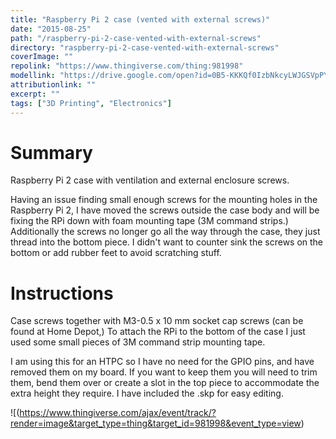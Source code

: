 ```yaml
---
title: "Raspberry Pi 2 case (vented with external screws)"
date: "2015-08-25"
path: "/raspberry-pi-2-case-vented-with-external-screws"
directory: "raspberry-pi-2-case-vented-with-external-screws"
coverImage: ""
repolink: "https://www.thingiverse.com/thing:981998"
modellink: "https://drive.google.com/open?id=0B5-KKKQf0IzbNkcyLWJGSVpPY1E"
attributionlink: ""
excerpt: ""
tags: ["3D Printing", "Electronics"]
---
```


# Summary

Raspberry Pi 2 case with ventilation and external enclosure screws.

Having an issue finding small enough screws for the mounting holes in the Raspberry Pi 2, I have moved the screws outside the case body and will be fixing the RPi down with foam mounting tape (3M command strips.) Additionally the screws no longer go all the way through the case, they just thread into the bottom piece. I didn't want to counter sink the screws on the bottom or add rubber feet to avoid scratching stuff.

# Instructions

Case screws together with M3-0.5 x 10 mm socket cap screws (can be found at Home Depot,) To attach the RPi to the bottom of the case I just used some small pieces of 3M command strip mounting tape.

I am using this for an HTPC so I have no need for the GPIO pins, and have removed them on my board. If you want to keep them you will need to trim them, bend them over or create a slot in the top piece to accommodate the extra height they require. I have included the .skp for easy editing.

![(https://www.thingiverse.com/ajax/event/track/?render=image&target_type=thing&target_id=981998&event_type=view)

